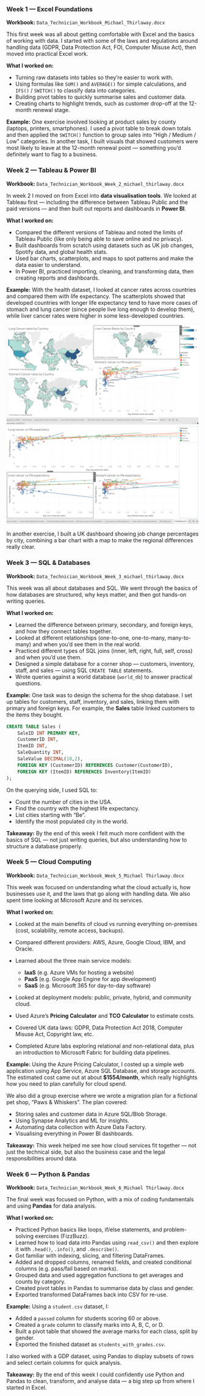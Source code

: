 ### Week 1 — Excel Foundations

**Workbook:** `Data_Technician_Workbook_Michael_Thirlaway.docx`

This first week was all about getting comfortable with Excel and the basics of working with data. I started with some of the laws and regulations around handling data (GDPR, Data Protection Act, FOI, Computer Misuse Act), then moved into practical Excel work.

**What I worked on:**

* Turning raw datasets into tables so they’re easier to work with.
* Using formulas like `SUM()` and `AVERAGE()` for simple calculations, and `IFS()` / `SWITCH()` to classify data into categories.
* Building pivot tables to quickly summarise sales and customer data.
* Creating charts to highlight trends, such as customer drop-off at the 12-month renewal stage.

**Example:**
One exercise involved looking at product sales by county (laptops, printers, smartphones). I used a pivot table to break down totals and then applied the `SWITCH()` function to group sales into “High / Medium / Low” categories. In another task, I built visuals that showed customers were most likely to leave at the 12-month renewal point — something you’d definitely want to flag to a business.

### Week 2 — Tableau & Power BI

**Workbook:** `Data_Technician_Workbook_Week_2_michael_thirlaway.docx`

In week 2 I moved on from Excel into **data visualisation tools**. We looked at Tableau first — including the difference between Tableau Public and the paid versions — and then built out reports and dashboards in **Power BI**.

**What I worked on:**

* Compared the different versions of Tableau and noted the limits of Tableau Public (like only being able to save online and no privacy).
* Built dashboards from scratch using datasets such as UK job changes, Spotify data, and global health stats.
* Used bar charts, scatterplots, and maps to spot patterns and make the data easier to understand.
* In Power BI, practiced importing, cleaning, and transforming data, then creating reports and dashboards.

**Example:**
With the health dataset, I looked at cancer rates across countries and compared them with life expectancy. The scatterplots showed that developed countries with longer life expectancy tend to have more cases of stomach and lung cancer (since people live long enough to develop them), while liver cancer rates were higher in some less-developed countries.

![Graphs1](Images/graphs1.png)  
![Graphs2](Images/graphs2.png)

In another exercise, I built a UK dashboard showing job change percentages by city, combining a bar chart with a map to make the regional differences really clear.

### Week 3 — SQL & Databases

**Workbook:** `Data_Technician_Workbook_Week_3_michael_thirlaway.docx`

This week was all about databases and SQL. We went through the basics of how databases are structured, why keys matter, and then got hands-on writing queries.

**What I worked on:**

* Learned the difference between primary, secondary, and foreign keys, and how they connect tables together.
* Looked at different relationships (one-to-one, one-to-many, many-to-many) and when you’d see them in the real world.
* Practiced different types of SQL joins (inner, left, right, full, self, cross) and when you’d use them.
* Designed a simple database for a corner shop — customers, inventory, staff, and sales — using SQL `CREATE TABLE` statements.
* Wrote queries against a world database (`world_db`) to answer practical questions.

**Example:**
One task was to design the schema for the shop database. I set up tables for customers, staff, inventory, and sales, linking them with primary and foreign keys. For example, the **Sales** table linked customers to the items they bought.

```sql
CREATE TABLE Sales (
    SaleID INT PRIMARY KEY,
    CustomerID INT,
    ItemID INT,
    SaleQuantity INT,
    SaleValue DECIMAL(10,2),
    FOREIGN KEY (CustomerID) REFERENCES Customer(CustomerID),
    FOREIGN KEY (ItemID) REFERENCES Inventory(ItemID)
);
```

On the querying side, I used SQL to:

* Count the number of cities in the USA.
* Find the country with the highest life expectancy.
* List cities starting with “Be”.
* Identify the most populated city in the world.

**Takeaway:**
By the end of this week I felt much more confident with the basics of SQL — not just writing queries, but also understanding how to structure a database properly.


### Week 5 — Cloud Computing

**Workbook:** `Data_Technician_Workbook_Week_5_Michael Thirlaway.docx`

This week was focused on understanding what the cloud actually is, how businesses use it, and the laws that go along with handling data. We also spent time looking at Microsoft Azure and its services.

**What I worked on:**

* Looked at the main benefits of cloud vs running everything on-premises (cost, scalability, remote access, backups).
* Compared different providers: AWS, Azure, Google Cloud, IBM, and Oracle.
* Learned about the three main service models:

  * **IaaS** (e.g. Azure VMs for hosting a website)
  * **PaaS** (e.g. Google App Engine for app development)
  * **SaaS** (e.g. Microsoft 365 for day-to-day software)
* Looked at deployment models: public, private, hybrid, and community cloud.
* Used Azure’s **Pricing Calculator** and **TCO Calculator** to estimate costs.
* Covered UK data laws: GDPR, Data Protection Act 2018, Computer Misuse Act, Copyright law, etc.
* Completed Azure labs exploring relational and non-relational data, plus an introduction to Microsoft Fabric for building data pipelines.

**Example:**
Using the Azure Pricing Calculator, I costed up a simple web application using App Service, Azure SQL Database, and storage accounts. The estimated cost came out at about **\$1554/month**, which really highlights how you need to plan carefully for cloud spend.

We also did a group exercise where we wrote a migration plan for a fictional pet shop, “Paws & Whiskers”. The plan covered:

* Storing sales and customer data in Azure SQL/Blob Storage.
* Using Synapse Analytics and ML for insights.
* Automating data collection with Azure Data Factory.
* Visualising everything in Power BI dashboards.

**Takeaway:**
This week helped me see how cloud services fit together — not just the technical side, but also the business case and the legal responsibilities around data.

### Week 6 — Python & Pandas

**Workbook:** `Data_Technician_Workbook_Week_6_Michael Thirlaway.docx`

The final week was focused on Python, with a mix of coding fundamentals and using **Pandas** for data analysis.

**What I worked on:**

* Practiced Python basics like loops, if/else statements, and problem-solving exercises (FizzBuzz).
* Learned how to load data into Pandas using `read_csv()` and then explore it with `.head()`, `.info()`, and `.describe()`.
* Got familiar with indexing, slicing, and filtering DataFrames.
* Added and dropped columns, renamed fields, and created conditional columns (e.g. pass/fail based on marks).
* Grouped data and used aggregation functions to get averages and counts by category.
* Created pivot tables in Pandas to summarise data by class and gender.
* Exported transformed DataFrames back into CSV for re-use.

**Example:**
Using a `student.csv` dataset, I:

* Added a `passed` column for students scoring 60 or above.
* Created a `grade` column to classify marks into A, B, C, or D.
* Built a pivot table that showed the average marks for each class, split by gender.
* Exported the finished dataset as `students_with_grades.csv`.

I also worked with a GDP dataset, using Pandas to display subsets of rows and select certain columns for quick analysis.

**Takeaway:**
By the end of this week I could confidently use Python and Pandas to clean, transform, and analyse data — a big step up from where I started in Excel.





